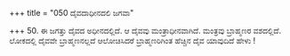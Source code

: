 +++
title = "050 ದೈವದಾಧೀನದಲಿ ಜಗವಾ"

+++
50. ಈ ಜಗತ್ತು ದೈವದ ಅಧೀನದಲ್ಲಿದೆ. ಆ ದೈವವು ಮಂತ್ರಾಧೀನವಾಗಿದೆ. ಮಂತ್ರವು ಬ್ರಾಹ್ಮಣರ ವಶದಲ್ಲಿದೆ. ಲೋಕದಲ್ಲಿ ದೈವವೇ ಬ್ರಾಹ್ಮಣನಲ್ಲದೆ ಆಲೋಚಿಸಿದರೆ ಬ್ರಾಹ್ಮಣರಿಗಿಂತ ಹೆಚ್ಚಿನ ದೈವ ಯಾವುದಿದೆ ಹೇಳು !